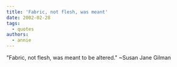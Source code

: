 ```yaml
---
title: 'Fabric, not flesh, was meant'
date: 2002-02-28
tags:
  - quotes
authors:
  - annie
---
```


"Fabric, not flesh, was meant to be altered."
~Susan Jane Gilman
